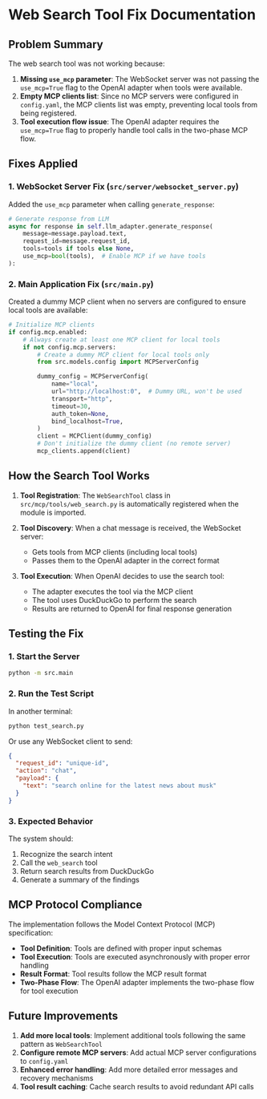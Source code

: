 # Web Search Tool Fix Documentation

## Problem Summary

The web search tool was not working because:

1. **Missing `use_mcp` parameter**: The WebSocket server was not passing the `use_mcp=True` flag to the OpenAI adapter when tools were available.
2. **Empty MCP clients list**: Since no MCP servers were configured in `config.yaml`, the MCP clients list was empty, preventing local tools from being registered.
3. **Tool execution flow issue**: The OpenAI adapter requires the `use_mcp=True` flag to properly handle tool calls in the two-phase MCP flow.

## Fixes Applied

### 1. WebSocket Server Fix (`src/server/websocket_server.py`)

Added the `use_mcp` parameter when calling `generate_response`:

```python
# Generate response from LLM
async for response in self.llm_adapter.generate_response(
    message=message.payload.text,
    request_id=message.request_id,
    tools=tools if tools else None,
    use_mcp=bool(tools),  # Enable MCP if we have tools
):
```

### 2. Main Application Fix (`src/main.py`)

Created a dummy MCP client when no servers are configured to ensure local tools are available:

```python
# Initialize MCP clients
if config.mcp.enabled:
    # Always create at least one MCP client for local tools
    if not config.mcp.servers:
        # Create a dummy MCP client for local tools only
        from src.models.config import MCPServerConfig

        dummy_config = MCPServerConfig(
            name="local",
            url="http://localhost:0",  # Dummy URL, won't be used
            transport="http",
            timeout=30,
            auth_token=None,
            bind_localhost=True,
        )
        client = MCPClient(dummy_config)
        # Don't initialize the dummy client (no remote server)
        mcp_clients.append(client)
```

## How the Search Tool Works

1. **Tool Registration**: The `WebSearchTool` class in `src/mcp/tools/web_search.py` is automatically registered when the module is imported.

2. **Tool Discovery**: When a chat message is received, the WebSocket server:
   - Gets tools from MCP clients (including local tools)
   - Passes them to the OpenAI adapter in the correct format

3. **Tool Execution**: When OpenAI decides to use the search tool:
   - The adapter executes the tool via the MCP client
   - The tool uses DuckDuckGo to perform the search
   - Results are returned to OpenAI for final response generation

## Testing the Fix

### 1. Start the Server

```bash
python -m src.main
```

### 2. Run the Test Script

In another terminal:

```bash
python test_search.py
```

Or use any WebSocket client to send:

```json
{
  "request_id": "unique-id",
  "action": "chat",
  "payload": {
    "text": "search online for the latest news about musk"
  }
}
```

### 3. Expected Behavior

The system should:
1. Recognize the search intent
2. Call the `web_search` tool
3. Return search results from DuckDuckGo
4. Generate a summary of the findings

## MCP Protocol Compliance

The implementation follows the Model Context Protocol (MCP) specification:

- **Tool Definition**: Tools are defined with proper input schemas
- **Tool Execution**: Tools are executed asynchronously with proper error handling
- **Result Format**: Tool results follow the MCP result format
- **Two-Phase Flow**: The OpenAI adapter implements the two-phase flow for tool execution

## Future Improvements

1. **Add more local tools**: Implement additional tools following the same pattern as `WebSearchTool`
2. **Configure remote MCP servers**: Add actual MCP server configurations to `config.yaml`
3. **Enhanced error handling**: Add more detailed error messages and recovery mechanisms
4. **Tool result caching**: Cache search results to avoid redundant API calls
